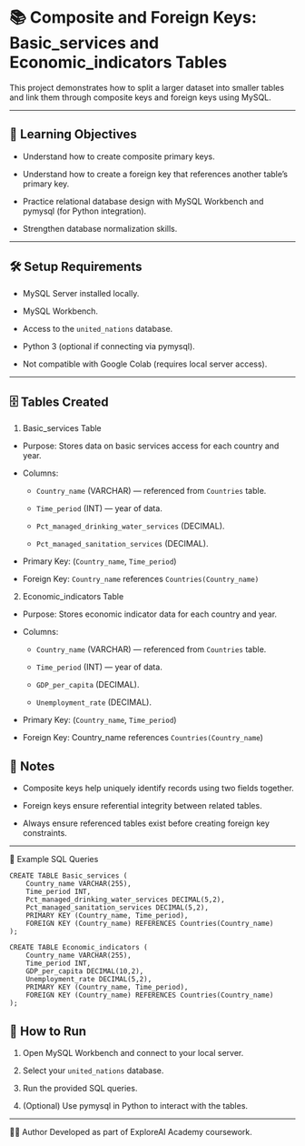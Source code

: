 # 📚 Composite and Foreign Keys: Basic_services and Economic_indicators Tables
This project demonstrates how to split a larger dataset into smaller tables and link them through composite keys and foreign keys using MySQL.

---
## 🧠 Learning Objectives
- Understand how to create composite primary keys.

- Understand how to create a foreign key that references another table’s primary key.

- Practice relational database design with MySQL Workbench and pymysql (for Python integration).

- Strengthen database normalization skills.

---
## 🛠️ Setup Requirements
- MySQL Server installed locally.

- MySQL Workbench.

- Access to the `united_nations` database.

- Python 3 (optional if connecting via pymysql).

- Not compatible with Google Colab (requires local server access).

---
## 🗄️ Tables Created
1. Basic_services Table
- Purpose: Stores data on basic services access for each country and year.

- Columns:

  - `Country_name` (VARCHAR) — referenced from `Countries` table.
  
  - `Time_period` (INT) — year of data.
  
  - `Pct_managed_drinking_water_services` (DECIMAL).
  
  - `Pct_managed_sanitation_services` (DECIMAL).

- Primary Key: (`Country_name`, `Time_period`)

- Foreign Key: `Country_name` references `Countries(Country_name)`

2. Economic_indicators Table
- Purpose: Stores economic indicator data for each country and year.

- Columns:

  - `Country_name` (VARCHAR) — referenced from `Countries` table.
  
  - `Time_period` (INT) — year of data.
  
  - `GDP_per_capita` (DECIMAL).
  
  - `Unemployment_rate` (DECIMAL).

- Primary Key: (`Country_name`, `Time_period`)

- Foreign Key: Country_name references `Countries(Country_name`)

## 📌 Notes
- Composite keys help uniquely identify records using two fields together.

- Foreign keys ensure referential integrity between related tables.

- Always ensure referenced tables exist before creating foreign key constraints.

---
📸 Example SQL Queries
```
CREATE TABLE Basic_services (
    Country_name VARCHAR(255),
    Time_period INT,
    Pct_managed_drinking_water_services DECIMAL(5,2),
    Pct_managed_sanitation_services DECIMAL(5,2),
    PRIMARY KEY (Country_name, Time_period),
    FOREIGN KEY (Country_name) REFERENCES Countries(Country_name)
);

CREATE TABLE Economic_indicators (
    Country_name VARCHAR(255),
    Time_period INT,
    GDP_per_capita DECIMAL(10,2),
    Unemployment_rate DECIMAL(5,2),
    PRIMARY KEY (Country_name, Time_period),
    FOREIGN KEY (Country_name) REFERENCES Countries(Country_name)
);
```
## 📖 How to Run
1. Open MySQL Workbench and connect to your local server.

2. Select your `united_nations` database.

3. Run the provided SQL queries.

4. (Optional) Use pymysql in Python to interact with the tables.

---
👩‍💻 Author
Developed as part of ExploreAI Academy coursework.




